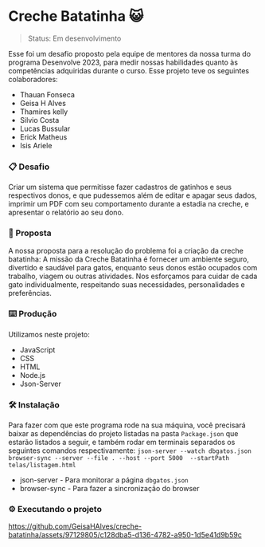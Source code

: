 # Creche Batatinha :smiley_cat:

> Status: Em desenvolvimento

Esse foi um desafio proposto pela equipe de mentores da nossa turma do programa Desenvolve 2023, para medir nossas habilidades
quanto às competências adquiridas durante o curso. Esse projeto teve os seguintes colaboradores:

* Thauan Fonseca
* Geisa H Alves
* Thamires kelly
* Silvio Costa
* Lucas Bussular
* Erick Matheus
* Isis Ariele

### 📋 Desafio
Criar um sistema que permitisse fazer cadastros de gatinhos e seus respectivos donos, e que pudessemos além de editar e apagar seus dados, imprimir um PDF com seu comportamento durante a estadia na creche, e apresentar o relatório ao seu dono. 

### 🔧 Proposta
A nossa proposta para a resolução do problema foi a criação da creche batatinha: A missão da Creche Batatinha é fornecer um ambiente seguro, divertido e saudável para gatos, enquanto seus donos estão ocupados com trabalho, viagem ou outras atividades. Nos esforçamos para cuidar de cada gato individualmente, respeitando suas necessidades, personalidades e preferências.

### ⌨️ Produção

Utilizamos neste projeto: 
* JavaScript
* CSS
* HTML
* Node.js
* Json-Server

### 🛠️ Instalação
Para fazer com que este programa rode na sua máquina, você precisará baixar as dependências do projeto listadas na pasta `Package.json` que estarão listados a seguir, e também rodar em terminais separados os seguintes comandos respectivamente: `json-server --watch dbgatos.json`  `browser-sync --server --file . --host --port 5000 
--startPath telas/listagem.html` 

* json-server - Para monitorar a página `dbgatos.json`
* browser-sync - Para fazer a sincronização do browser

### ⚙️ Executando o projeto

https://github.com/GeisaHAlves/creche-batatinha/assets/97129805/c128dba5-d136-4782-a950-1d5e41d9b59c


